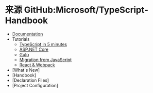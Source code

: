 # 来源 GitHub:Microsoft/TypeScript-Handbook

* [Documentation]()
* Tutorials
  * [TypeScript in 5 minutes](../content/index?gitbook=typescript-docs.us-en&key=pages/tutorials/TypeScript%20in%205%20minutes.md)
  * [ASP.NET Core](../content/index?gitbook=typescript-docs.us-en&key=pages/tutorials/ASP.NET%20Core.md)
  * [Gulp](../content/index?gitbook=typescript-docs.us-en&key=pages/tutorials/Gulp.md)
  * [Migration from JavaScript](../content/index?gitbook=typescript-docs.us-en&key=pages/tutorials/Migration%20from%20JavaScript)
  * [React & Webpack](../content/index?gitbook=typescript-docs.us-en&key=pages/tutorials/React%20%26%20Webpack)
* [What's New]
* [Handbook]
* [Declaration Files]
* [Project Configuration]
